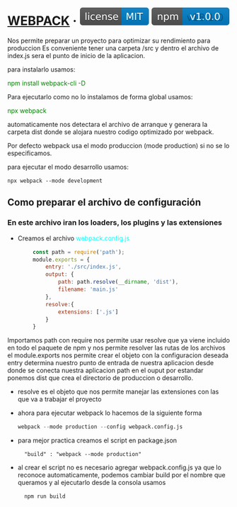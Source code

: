 # [WEBPACK]() &middot; [![license](./src/assets/images/licence.svg)](link) [![npm version](./src/assets/images/npmversion.svg)](link) 


Nos permite preparar un proyecto para optimizar su rendimiento para produccion
Es conveniente tener una carpeta /src
y dentro el archivo de index.js sera el punto de inicio de
la aplicacion.

para instalarlo usamos: 

<span style="color:green">npm install webpack-cli -D</span> 

Para ejecutarlo como no lo instalamos de forma global usamos:

<span style="color:green">npx webpack</span>

automaticamente nos detectara el archivo de arranque y generara la carpeta dist
donde se alojara nuestro codigo optimizado por webpack.

Por defecto webpack usa el modo produccion (mode production) si no se lo especificamos.

para ejecutar el modo desarrollo usamos:

    npx webpack --mode development


## Como preparar el archivo de configuración

### En este archivo iran los loaders, los plugins y las extensiones

* Creamos el archivo  <span style="color:cyan">webpack.config.js</span>
```js
        const path = require('path');
        module.exports = {
            entry: './src/index.js',
            output: {
                path: path.resolve(__dirname, 'dist'),
                filename: 'main.js'
            },
            resolve:{
                extensions: ['.js']
            }
        }
```
Importamos path con require nos permite usar resolve que ya viene incluido en todo el paquete de npm y nos permite resolver las rutas de los archivos el module.exports nos permite crear el objeto con la configuracion deseada entry determina nuestro punto de entrada de nuestra aplicacion desde donde se conecta nuestra aplicacion path en el ouput por estandar ponemos dist que crea el directorio de produccion o desarrollo.

* resolve es el objeto que nos permite manejar las extensiones con las que va a trabajar el proyecto

* ahora para ejecutar webpack lo hacemos de la siguiente forma

     ```s  
     webpack --mode production --config webpack.config.js
     ```

* para mejor practica creamos el script en package.json

        "build" : "webpack --mode production"

* al crear el script no es necesario agregar webpack.config.js ya que lo reconoce automaticamente, podemos cambiar build por el nombre que queramos y al ejecutarlo desde la consola usamos

        npm run build


<span style="color:green"></span>
